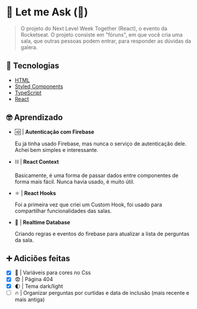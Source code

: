 # 💬 Let me Ask (🚧)

> O projeto do Next Level Week Together (React), o evento da Rocketseat. O projeto consiste em "fóruns", em que você cria uma sala, que outras pessoas podem entrar, para responder as dúvidas da galera.

## 📡 Tecnologias

- [HTML](https://developer.mozilla.org/pt-BR/docs/Web/HTML)
- [Styled Components](https://styled-components.com/)
- [TypeScript](https://www.typescriptlang.org/)
- [React](https://reactjs.org/)
## 🤓 Aprendizado

- 🆔 | **Autenticação com Firebase**

    Eu já tinha usado Firebase, mas nunca o serviço de autenticação dele. Achei bem simples e interessante.

- ⛓ | **React Context**

    Basicamente, é uma forma de passar dados entre componentes de forma mais fácil. Nunca havia usado, é muito útil.

- ⚛ | **React Hooks**

    Foi a primeira vez que criei um Custom Hook, foi usado para compartilhar funcionalidades das salas.

- 💾 | **Realtime Database**

    Criando regras e eventos do firebase para atualizar a lista de perguntas da sala.

## ➕ Adiciões feitas

- [x] 📼 | Variáveis para cores no Css
- [x] 😨 | Página 404
- [x] 🌓 | Tema dark/light
- [ ] 🔥 | Organizar perguntas por curtidas e data de inclusão (mais recente e mais antiga)
